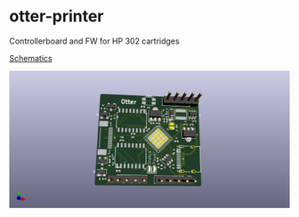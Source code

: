 # otter-printer

Controllerboard and FW for HP 302 cartridges

[Schematics](/printer-otter.pdf)

![](/Front.png)
